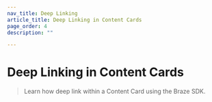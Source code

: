 ```yaml
---
nav_title: Deep Linking
article_title: Deep Linking in Content Cards
page_order: 4
description: ""

---
```


# Deep Linking in Content Cards

> Learn how deep link within a Content Card using the Braze SDK.

